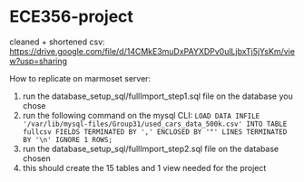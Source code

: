 # ECE356-project

cleaned + shortened csv: https://drive.google.com/file/d/14CMkE3muDxPAYXDPv0ulLjbxTj5jYsKm/view?usp=sharing

How to replicate on marmoset server:
1. run the database_setup_sql/fullImport_step1.sql file on the database you chose
2. run the following command on the mysql CLI:
`LOAD DATA INFILE '/var/lib/mysql-files/Group31/used_cars_data_500k.csv' INTO TABLE fullcsv FIELDS TERMINATED BY ',' ENCLOSED BY '"' LINES TERMINATED BY '\n' IGNORE 1 ROWS;`
4. run the database_setup_sql/fullImport_step2.sql file on the database chosen
5. this should create the 15 tables and 1 view needed for the project
